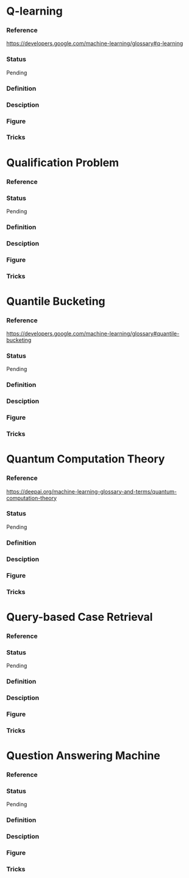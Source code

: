 # Q-learning
### Reference
https://developers.google.com/machine-learning/glossary#q-learning
### Status
Pending
### Definition
### Desciption
### Figure
### Tricks

# Qualification Problem
### Reference
### Status
Pending
### Definition
### Desciption
### Figure
### Tricks

# Quantile Bucketing
### Reference
https://developers.google.com/machine-learning/glossary#quantile-bucketing
### Status
Pending
### Definition
### Desciption
### Figure
### Tricks

# Quantum Computation Theory
### Reference
https://deepai.org/machine-learning-glossary-and-terms/quantum-computation-theory
### Status
Pending
### Definition
### Desciption
### Figure
### Tricks

# Query-based Case Retrieval
### Reference
### Status
Pending
### Definition
### Desciption
### Figure
### Tricks

# Question Answering Machine
### Reference
### Status
Pending
### Definition
### Desciption
### Figure
### Tricks

